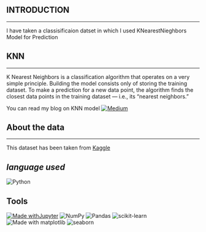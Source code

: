 ## INTRODUCTION
-----------------
I have taken a classisificaion datset in which I used KNearestNieghbors Model for Prediction

## KNN
-------------------
K Nearest Neighbors is a classification algorithm that operates on a very simple principle. Building the model consists only of storing the training dataset. To make a prediction for a new data point, the algorithm finds the closest data points in the training dataset — i.e., its “nearest neighbors.”

You can read my blog on KNN model
[![Medium](https://img.shields.io/badge/Medium-12100E?style=for-the-badge&logo=medium&logoColor=white)](https://medium.com/analytics-vidhya/k-nearest-neighbors-knn-a-simple-introduction-2a0aa7e49cb2)

## About the data
------------------------------
This dataset has been taken from [Kaggle](https://www.kaggle.com/tbyrnes/knn-project-data)

***language used***
--------------------------
![Python](https://img.shields.io/badge/python-3670A0?style=for-the-badge&logo=python&logoColor=ffdd54)

**Tools**
-----------------------
[![Made withJupyter](https://img.shields.io/badge/Made%20with-Jupyter-orange?style=for-the-badge&logo=Jupyter)](https://jupyter.org/try)    ![NumPy](https://img.shields.io/badge/numpy-%23013243.svg?style=for-the-badge&logo=numpy&logoColor=white)   ![Pandas](https://img.shields.io/badge/pandas-%23150458.svg?style=for-the-badge&logo=pandas&logoColor=white)   ![scikit-learn](https://img.shields.io/badge/scikit--learn-%23F7931E.svg?style=for-the-badge&logo=scikit-learn&logoColor=white)  ![Made with matplotlib](https://user-images.githubusercontent.com/86251750/132984208-76ce70c7-816d-4f72-9c9f-90073a70310f.png)  ![seaborn](https://user-images.githubusercontent.com/86251750/132984253-32c04192-989f-4ebd-8c46-8ad1a194a492.png)


